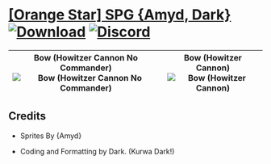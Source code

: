 # [\[Orange Star\] SPG {Amyd, Dark}](https://github.com/Klokinator/FE-Repo/tree/main/Battle%20Animations/Advance%20Wars%20Animation%20Ports/%5BOrange%20Star%5D%20SPG%20%7BAmyd,%20Dark%7D) [![Download](https://img.shields.io/badge/Download--red?style=social&logo=github)](https://minhaskamal.github.io/DownGit/#/home?url=https://github.com/Klokinator/FE-Repo/tree/main/Battle%20Animations/Advance%20Wars%20Animation%20Ports/%5BOrange%20Star%5D%20SPG%20%7BAmyd,%20Dark%7D) [![Discord](https://img.shields.io/badge/Discord--blue?style=social&logo=discord)](https://discord.gg/C7VNGnyTPA)

| <b>Bow (Howitzer Cannon No Commander)</b><br/><img alt="Bow (Howitzer Cannon No Commander)" src="https://raw.githubusercontent.com/Klokinator/FE-Repo/main/Battle%20Animations/Advance%20Wars%20Animation%20Ports/%5BOrange%20Star%5D%20SPG%20%7BAmyd,%20Dark%7D/5.%20Bow%20(Howitzer%20Cannon%20No%20Commander)/Bow.gif"/> | <b>Bow (Howitzer Cannon)</b><br/><img alt="Bow (Howitzer Cannon)" src="https://raw.githubusercontent.com/Klokinator/FE-Repo/main/Battle%20Animations/Advance%20Wars%20Animation%20Ports/%5BOrange%20Star%5D%20SPG%20%7BAmyd,%20Dark%7D/5.%20Bow%20(Howitzer%20Cannon)/Bow.gif"/> |
| :---: | :---: |

## Credits

- Sprites By {Amyd}

- Coding and Formatting by Dark. (Kurwa Dark!)

